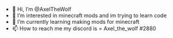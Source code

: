- 👋 Hi, I’m @AxelTheWolf
- 👀 I’m interested in minecraft mods and im trying to learn code
- 🌱 I’m currently learning making mods for minecraft
- 📫 How to reach me my discord is = Axel_the_wolf #2880
